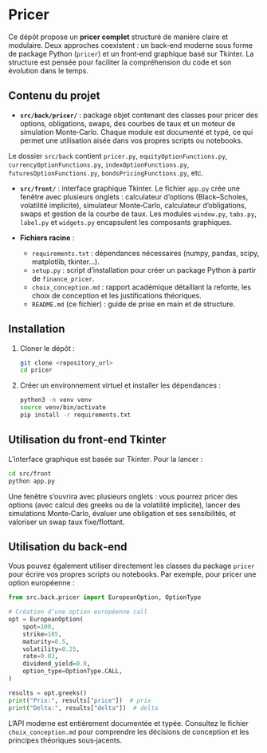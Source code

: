 # Pricer

Ce dépôt propose un **pricer complet** structuré de manière claire et modulaire.  Deux approches coexistent : un back‑end moderne sous forme de package Python (`pricer`) et un front‑end graphique basé sur Tkinter. La structure est pensée pour faciliter la compréhension du code et son évolution dans le temps.

## Contenu du projet

- **`src/back/pricer/`** : package objet contenant des classes pour pricer des options, obligations, swaps, des courbes de taux et un moteur de simulation Monte‑Carlo.  Chaque module est documenté et typé, ce qui permet une utilisation aisée dans vos propres scripts ou notebooks.

Le dossier `src/back` contient `pricer.py`, `equityOptionFunctions.py`, `currencyOptionFunctions.py`, `indexOptionFunctions.py`, `futuresOptionFunctions.py`, `bondsPricingFunctions.py`, etc.  

- **`src/front/`** : interface graphique Tkinter.  Le fichier `app.py` crée une fenêtre avec plusieurs onglets : calculateur d’options (Black–Scholes, volatilité implicite), simulateur Monte‑Carlo, calculateur d’obligations, swaps et gestion de la courbe de taux.  Les modules `window.py`, `tabs.py`, `label.py` et `widgets.py` encapsulent les composants graphiques.

- **Fichiers racine** :
  - `requirements.txt` : dépendances nécessaires (numpy, pandas, scipy, matplotlib, tkinter…).
  - `setup.py` : script d’installation pour créer un package Python à partir de `finance_pricer`.
  - `choix_conception.md` : rapport académique détaillant la refonte, les choix de conception et les justifications théoriques.
  - `README.md` (ce fichier) : guide de prise en main et de structure.

## Installation

1. Cloner le dépôt :

   ```bash
   git clone <repository_url>
   cd pricer
   ```

2. Créer un environnement virtuel et installer les dépendances :

   ```bash
   python3 -m venv venv
   source venv/bin/activate
   pip install -r requirements.txt
   ```

## Utilisation du front‑end Tkinter

L’interface graphique est basée sur Tkinter.  Pour la lancer :

```bash
cd src/front
python app.py
```

Une fenêtre s’ouvrira avec plusieurs onglets : vous pourrez pricer des options (avec calcul des greeks ou de la volatilité implicite), lancer des simulations Monte‑Carlo, évaluer une obligation et ses sensibilités, et valoriser un swap taux fixe/flottant.

## Utilisation du back‑end

Vous pouvez également utiliser directement les classes du package `pricer` pour écrire vos propres scripts ou notebooks.  Par exemple, pour pricer une option européenne :

```python
from src.back.pricer import EuropeanOption, OptionType

# Création d’une option européenne call
opt = EuropeanOption(
    spot=100,
    strike=105,
    maturity=0.5,
    volatility=0.25,
    rate=0.03,
    dividend_yield=0.0,
    option_type=OptionType.CALL,
)

results = opt.greeks()
print("Prix:", results["price"])  # prix
print("Delta:", results["delta"])  # delta
```

L’API moderne est entièrement documentée et typée.  Consultez le fichier `choix_conception.md` pour comprendre les décisions de conception et les principes théoriques sous‑jacents.
